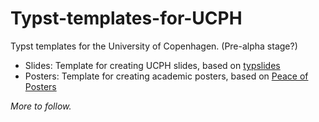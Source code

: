 # Typst-templates-for-UCPH
Typst templates for the University of Copenhagen. (Pre-alpha stage?)

- Slides: Template for creating UCPH slides, based on [typslides](https://github.com/manjavacas/typslides)
- Posters: Template for creating academic posters, based on [Peace of Posters](https://github.com/jonaspleyer/peace-of-posters)

_More to follow._
